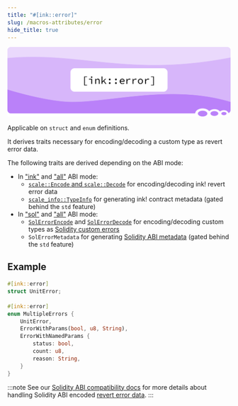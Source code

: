 ```yaml
---
title: "#[ink::error]"
slug: /macros-attributes/error
hide_title: true
---
```


![Text/error Title Picture](/img/title/text/error.svg)

Applicable on `struct` and `enum` definitions.

It derives traits necessary for encoding/decoding a custom type as revert error data.

The following traits are derived depending on the ABI mode:
- In ["ink"][abi-ink] and ["all"][abi-all] ABI mode:
  - [`scale::Encode` and `scale::Decode`][scale-codec] for encoding/decoding ink! revert error data
  - [`scale_info::TypeInfo`][scale-info] for generating ink! contract metadata (gated behind the `std` feature)
- In ["sol"][abi-sol] and ["all"][abi-all] ABI mode:
  - [`SolErrorEncode`][sol-error-encode] and [`SolErrorDecode`][sol-error-decode]
    for encoding/decoding custom types as [Solidity custom errors][sol-custom-error]
  - `SolErrorMetadata` for generating [Solidity ABI metadata][sol-abi-json] (gated behind the `std` feature)

[scale-codec]: https://docs.rs/parity-scale-codec/latest/parity_scale_codec
[sol-error-encode]: https://use-ink.github.io/ink/ink/sol/trait.SolErrorEncode.html
[sol-error-decode]: https://use-ink.github.io/ink/ink/sol/trait.SolErrorDecode.html
[sol-custom-error]: https://soliditylang.org/blog/2021/04/21/custom-errors/
[sol-abi-json]: https://docs.soliditylang.org/en/latest/abi-spec.html#json
[scale-info]: https://docs.rs/scale-info/latest/scale_info/
[abi-ink]: ../basics/abi/ink.md
[abi-sol]: ../basics/abi/solidity.md
[abi-all]: ../basics/abi/all.md

## Example

```rust
#[ink::error]
struct UnitError;

#[ink::error]
enum MultipleErrors {
    UnitError,
    ErrorWithParams(bool, u8, String),
    ErrorWithNamedParams {
        status: bool,
        count: u8,
        reason: String,
    }
}
```

:::note
See our [Solidity ABI compatibility docs][sol-result] for more details about
handling Solidity ABI encoded [revert error data][sol-revert].
:::

[sol-revert]: https://docs.soliditylang.org/en/latest/control-structures.html#revert
[sol-result]: ../integrations-and-sdks/ethereum-compatibility.md#handling-the-resultt-e-type